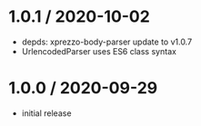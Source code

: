 1.0.1 / 2020-10-02
==================

  * depds: xprezzo-body-parser update to v1.0.7
  * UrlencodedParser uses ES6 class syntax

1.0.0 / 2020-09-29
==================

  * initial release
